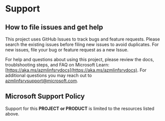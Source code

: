# Support

## How to file issues and get help  

This project uses GitHub Issues to track bugs and feature requests. Please search the existing 
issues before filing new issues to avoid duplicates.  For new issues, file your bug or 
feature request as a new Issue.

For help and questions about using this project, please review the docs, troublshooting steps, and FAQ on Microsoft Learn: [https://aka.ms/azmlinfsrvdocs](https://aka.ms/azmlinfsrvdocs). For additional questions you may reach out to azmlinfsrvsupport@microsoft.com.

## Microsoft Support Policy  

Support for this **PROJECT or PRODUCT** is limited to the resources listed above.
